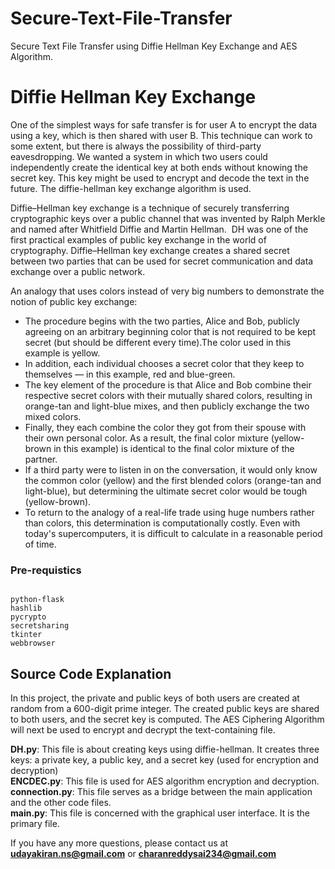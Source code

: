 # Secure-Text-File-Transfer
Secure Text File Transfer using Diffie Hellman Key Exchange and AES Algorithm.

# Diffie Hellman Key Exchange

One of the simplest ways for safe transfer is for user A to encrypt the data using a key, which is then shared with user B. This technique can work to some extent, but there is always the possibility of third-party eavesdropping. We wanted a system in which two users could independently create the identical key at both ends without knowing the secret key. This key might be used to encrypt and decode the text in the future. The diffie-hellman key exchange algorithm is used.

Diffie–Hellman key exchange is a technique of securely transferring cryptographic keys over a public channel that was invented by Ralph Merkle and named after Whitfield Diffie and Martin Hellman.  DH was one of the first practical examples of public key exchange in the world of cryptography. Diffie–Hellman key exchange creates a shared secret between two parties that can be used for secret communication and data exchange over a public network. 


An analogy that uses colors instead of very big numbers to demonstrate the notion of public key exchange:

* The procedure begins with the two parties, Alice and Bob, publicly agreeing on an arbitrary beginning color that is not required to be kept secret (but should be different every time).The color used in this example is yellow.<br>
* In addition, each individual chooses a secret color that they keep to themselves — in this example, red and blue-green.<br>
* The key element of the procedure is that Alice and Bob combine their respective secret colors with their mutually shared colors, resulting in orange-tan and light-blue mixes, and then publicly exchange the two mixed colors.<br>
* Finally, they each combine the color they got from their spouse with their own personal color. As a result, the final color mixture (yellow-brown in this example) is identical to the final color mixture of the partner.<br>
* If a third party were to listen in on the conversation, it would only know the common color (yellow) and the first blended colors (orange-tan and light-blue), but determining the ultimate secret color would be tough (yellow-brown).<br>
* To return to the analogy of a real-life trade using huge numbers rather than colors, this determination is computationally costly. Even with today's supercomputers, it is difficult to calculate in a reasonable period of time.


### Pre-requistics
```

python-flask
hashlib
pycrypto
secretsharing
tkinter
webbrowser

```

## Source Code Explanation

In this project, the private and public keys of both users are created at random from a 600-digit prime integer. The created public keys are shared to both users, and the secret key is computed. The AES Ciphering Algorithm will next be used to encrypt and decrypt the text-containing file.


**DH.py**: This file is about creating keys using diffie-hellman. It creates three keys: a private key, a public key, and a secret key (used for encryption and decryption)<br>
**ENCDEC.py**: This file is used for AES algorithm encryption and decryption.<br>
**connection.py**: This file serves as a bridge between the main application and the other code files.<br>
**main.py**: This file is concerned with the graphical user interface. It is the primary file.<br>


If you have any more questions, please contact us at **udayakiran.ns@gmail.com** or **charanreddysai234@gmail.com**
